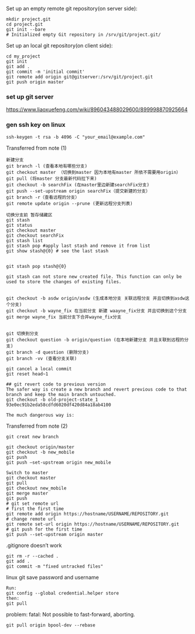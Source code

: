 Set up an empty remote git repository(on server side):
```shell script
mkdir project.git
cd project.git
git init --bare
# Initialized empty Git repository in /srv/git/project.git/
```
Set up an local git repository(on client side):
```shell script
cd my_project
git init
git add .
git commit -m 'initial commit'
git remote add origin git@gitserver:/srv/git/project.git
git push origin master
```

### set up git server
https://www.liaoxuefeng.com/wiki/896043488029600/899998870925664

### gen ssh key on linux
```shell script
ssh-keygen -t rsa -b 4096 -C "your_email@example.com"
```

Transferred from note (1)
```shell script
新建分支
git branch -l (查看本地有哪些分支)
git checkout master （切换到master 因为本地有master 所依不需要用origin）
git pull (将master 分支最新代码拉下来)
git checkout -b searchFix (在master里边新建searchFix分支)
git push --set-upstream origin searchFix（提交新建的分支）
git branch -r（查看远程的分支）
git remote update origin --prune (更新远程分支列表)

切换分支前 暂存储藏区
git stash
git status
git checkout master
git checkout searchFix
git stash list
git stash pop #apply last stash and remove it from list
git show stash@{0} # see the last stash


git stash pop stash@{0}

git stash can not store new created file. This function can only be used to store the changes of existing files.


git checkout -b asdw origin/asdw (生成本地分支 关联远程分支 并且切换到asdw这个分支)
git checkout -b wayne_fix 在当前分支 新建 waayne_fix分支 并且切换到这个分支
git merge wayne_fix 当前分支下合并wayne_fix分支


git 切换到分支
git checkout question -b origin/question (在本地新建分支 并且关联到远程的分支)
git branch -d question (删除分支)
git branch -vv (查看分支关联)

git cancel a local commit
git reset head~1

## git revert code to previous version
The safer way is create a new branch and revert previous code to that branch and keep the main branch untouched.
git checkout -b old-project-state_1 93e0ec91b2eda58cdfd6020df420d84a18ab4100

The much dangerous way is:

```

Transferred from note (2)
```shell script
git creat new branch

git checkout origin/master
git checkout -b new_mobile
git push
git push —set-upstream origin new_mobile

Switch to master
git checkout master 
git pull
git checkout new_mobile
git merge master
git push
# git set remote url
# first the first time
git remote add origin https://hostname/USERNAME/REPOSITORY.git
# change remote url
git remote set-url origin https://hostname/USERNAME/REPOSITORY.git
# git push for the first time
git push --set-upstream origin master
```

.gitignore doesn’t work
```shell script
git rm -r --cached .
git add .
git commit -m "fixed untracked files"
```

linux git save password and username 
```shell
Run:
git config --global credential.helper store
then:
git pull
```
problem: fatal: Not possible to fast-forward, aborting.
```shell
git pull origin bpool-dev --rebase
```